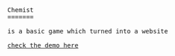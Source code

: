 <pre>
Chemist
=======
  
is a basic game which turned into a website
  
<a href="">check the demo here</a>
<pre>

